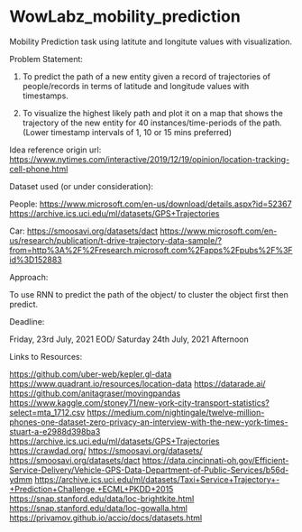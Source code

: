 # WowLabz_mobility_prediction

 Mobility Prediction task using latitute and longitute values with visualization.

Problem Statement:

1. To predict the path of a new entity given a record of trajectories of people/records in terms of latitude and longitude values with timestamps.

2. To visualize the highest likely path and plot it on a map that shows the trajectory of the new entity for 40 instances/time-periods of the path. (Lower timestamp intervals of 1, 10 or 15 mins preferred)

Idea reference origin url: https://www.nytimes.com/interactive/2019/12/19/opinion/location-tracking-cell-phone.html

Dataset used (or under consideration):

People:
https://www.microsoft.com/en-us/download/details.aspx?id=52367
https://archive.ics.uci.edu/ml/datasets/GPS+Trajectories


Car:
https://smoosavi.org/datasets/dact
https://www.microsoft.com/en-us/research/publication/t-drive-trajectory-data-sample/?from=http%3A%2F%2Fresearch.microsoft.com%2Fapps%2Fpubs%2F%3Fid%3D152883

Approach:

To use RNN to predict the path of the object/ to cluster the object first then predict. 

Deadline:

Friday, 23rd July, 2021 EOD/ Saturday 24th July, 2021 Afternoon

Links to Resources:

https://github.com/uber-web/kepler.gl-data
https://www.quadrant.io/resources/location-data
https://datarade.ai/
https://github.com/anitagraser/movingpandas
https://www.kaggle.com/stoney71/new-york-city-transport-statistics?select=mta_1712.csv
https://medium.com/nightingale/twelve-million-phones-one-dataset-zero-privacy-an-interview-with-the-new-york-times-stuart-a-e2988d398ba3
https://archive.ics.uci.edu/ml/datasets/GPS+Trajectories
https://crawdad.org/
https://smoosavi.org/datasets/
https://smoosavi.org/datasets/dact
https://data.cincinnati-oh.gov/Efficient-Service-Delivery/Vehicle-GPS-Data-Department-of-Public-Services/b56d-ydmm
https://archive.ics.uci.edu/ml/datasets/Taxi+Service+Trajectory+-+Prediction+Challenge,+ECML+PKDD+2015
https://snap.stanford.edu/data/loc-brightkite.html
https://snap.stanford.edu/data/loc-gowalla.html
https://privamov.github.io/accio/docs/datasets.html


